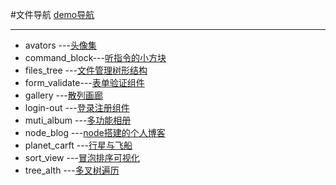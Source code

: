 #文件导航
[demo导航][1]

----------


 - avators      ---[头像集][2]
 - command_block---[听指令的小方块][3]
 - files_tree   ---[文件管理树形结构][4]
 - form_validate---[表单验证组件][5]
 - gallery      ---[散列画廊][6]
 - login-out    ---[登录注册组件][7]
 - muti_album   ---[多功能相册][8]
 - node_blog    ---[node搭建的个人博客][9]
 - planet_carft ---[行星与飞船][10]
 - sort_view    ---[冒泡排序可视化][11]
 - tree_alth    ---[多叉树遍历][12]




  [1]: http://115.159.180.65:3000/MyCollections/
  [2]: https://github.com/jabbla/MyCollections/tree/master/avators
  [3]: https://github.com/jabbla/MyCollections/tree/master/command_block
  [4]: https://github.com/jabbla/MyCollections/tree/master/files_tree
  [5]: https://github.com/jabbla/MyCollections/tree/master/form_validate
  [6]: https://github.com/jabbla/MyCollections/tree/master/gallery
  [7]: https://github.com/jabbla/MyCollections/tree/master/login-out
  [8]: https://github.com/jabbla/MyCollections/tree/master/muti_album
  [9]: https://github.com/jabbla/MyCollections/tree/master/node_blog
  [10]: https://github.com/jabbla/MyCollections/tree/master/planet_carft
  [11]: https://github.com/jabbla/MyCollections/tree/master/sort_view
  [12]: https://github.com/jabbla/MyCollections/tree/master/tree_alth